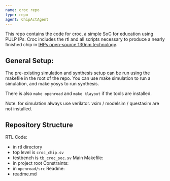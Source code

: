 ```yaml
---
name: croc repo
type: repo
agent: ChipActAgent
---
```

This repo contains the code for croc, a simple SoC for education using PULP IPs. Croc includes the rtl and 
all scripts necessary to produce a nearly finished chip in [IHPs open-source 130nm technology](https://github.com/IHP-GmbH/IHP-Open-PDK/tree/main).

## General Setup:
The pre-existing simulation and synthesis setup can be run using the makefile in the root of the repo. 
You can use
make simulation
to run a simulation, and 
make yosys 
to run synthesis.

There is also `make openroad` and `make klayout` if the tools are installed.

Note: for simulation always use verilator. vsim / modelsim / questasim are not installed.

## Repository Structure
RTL Code: 
- in rtl directory
- top level is `croc_chip.sv`
- testbench is `tb_croc_soc.sv`
Main Makefile:
- in project root
Constraints:
- in `openroad/src`
Readme:
- readme.md

